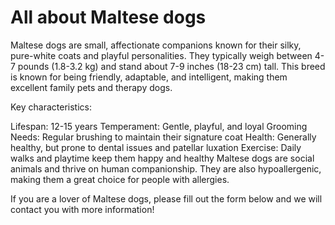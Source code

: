 # All about Maltese dogs

Maltese dogs are small, affectionate companions known for their silky, pure-white coats and playful personalities. They typically weigh between 4-7 pounds (1.8-3.2 kg) and stand about 7-9 inches (18-23 cm) tall. This breed is known for being friendly, adaptable, and intelligent, making them excellent family pets and therapy dogs.

Key characteristics:

Lifespan: 12-15 years
Temperament: Gentle, playful, and loyal
Grooming Needs: Regular brushing to maintain their signature coat
Health: Generally healthy, but prone to dental issues and patellar luxation
Exercise: Daily walks and playtime keep them happy and healthy
Maltese dogs are social animals and thrive on human companionship. They are also hypoallergenic, making them a great choice for people with allergies.

If you are a lover of Maltese dogs, please fill out the form below and we will contact you with more information!

   <div id="form-09d74023-2b37-451d-9019-6c705cbe349b"></div>
<script async src="https://forms.infobip.com/forms/09d74023-2b37-451d-9019-6c705cbe349b.js"></script>
